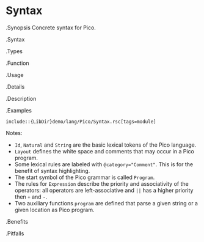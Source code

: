 # Syntax

.Synopsis
Concrete syntax for Pico.

.Syntax


.Types

.Function
       
.Usage

.Details

.Description

.Examples
```rascal
include::{LibDir}demo/lang/Pico/Syntax.rsc[tags=module]
```

                
Notes:

*  `Id`, `Natural` and `String` are the basic lexical tokens of the Pico language.
*  `Layout` defines the white space and comments that may occur in a Pico program.
*  Some lexical rules are labeled with `@category="Comment"`. This is for the benefit of syntax highlighting.
*  The start symbol of the Pico grammar is called `Program`.
*  The rules for `Expression` describe the priority and associativity of the operators: all operators are left-associative and `||` has a higher priority then `+` and `-`.
*  Two auxiliary functions `program` are defined that parse a given string or a given location as Pico program.

.Benefits

.Pitfalls

